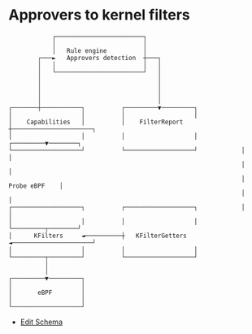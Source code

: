 
# Approvers to kernel filters

```
            ┌────────────────────────┐                                              
            │                        │                                              
            │   Rule engine          │                                              
        ┌───►   Approvers detection  ┼───┐                                          
        │   │                        │   │                                          
        │   └────────────────────────┘   │                                          
        │                                │                                          
        │                                │                                          
        │                                │                                          
        │                                │                                          
┌───────┼───────────┐          ┌─────────▼─────────┐                                
│                   │          │                   │                                
│    Capabilities   │          │    FilterReport   ┼──────────────────────┐         
│                   │          │                   │            ┌─────────▼────────┐
└───────────────────┘          └───────────────────┘            │                  │
                                                                │                  │
                                                                │    Probe eBPF    │
                                                                │                  │
┌───────────────────┐          ┌───────────────────┐            │                  │
│                   │          │                   │            └─────────┬────────┘
│      KFilters     ◄──────────┼   KFilterGetters  ◄──────────────────────┘         
│                   │          │                   │                                
└─────────┬─────────┘          └───────────────────┘                                
          │                                                                         
          │                                                                         
┌─────────▼─────────┐                                                               
│                   │                                                               
│       eBPF        │                                                               
│                   │                                                               
└───────────────────┘                                                               

```

* [Edit Schema](https://asciiflow.com/#/share/eJztlb1qwzAQx1%2FFaM5U2kC9tYV06BI6a3HaowhU2chKSQiBEDp2yGDSPESfoPhp8iSVY0rtNNaHLXWpD4Pts%2FTz%2F6S70wKx6BlQyKaUDhCN5sBRiBYYvQBPScwwCs8GGM3k%2FfL8Qj7NC89wKJ8EzIR8wSio2D5722crR9cmsDKMWV3Kummk4pMFmk8pBMCeCAM36NribT%2Bl5ypJeFxsRfAIAh6E3JFiWN5ukWq%2FWqvFagcY4TN3ybDrLEdpPbojurnyc4PdrWSxpoVs1ThtORykngqt5jUYosPfREk0IZQIAmkDfkSoAH4PScxFcFzYDtqmw1g77MrmIKNLK9hVdTgCNcQtnUfNvo35R495PJGnz%2FV45Bz9y6msbruM1OWROUgj11XWq7PtQ5FqVRl3ZaWnJfT9VRdn%2FjPnFkQ502CaXQn8RSdsvXwrX1XfINUqNGPzCfZ8TpoIaJkZNujvDucBXTVHaK9ZqhfQkdBje2yP%2FfdYeXTowWiJll8vsDrX)
